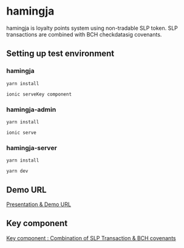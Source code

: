 # hamingja
hamingja is loyalty points system using non-tradable SLP token.  SLP transactions are combined with BCH checkdatasig covenants.

## Setting up test environment


### hamingja
```
yarn install
```
```
ionic serveKey component
```
### hamingja-admin
```
yarn install
```
```
ionic serve
```
### hamingja-server
```
yarn install
```
```
yarn dev
```

## Demo URL
[Presentation & Demo URL](https://slpvh.github.io/hamingja/ "")

## Key component
[Key component : Combination of SLP Transaction & BCH covenants](https://github.com/SLPVH/hamingja/blob/master/hamingja-server/spedn/covenants.spedn "")

